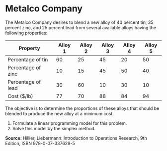 # Metalco Company

The Metalco Company desires to blend a new alloy of 40 percent tin, 35 percent zinc, and 25 percent lead from several available alloys having the following properties:

| Property           | Alloy 1 | Alloy 2 | Alloy 3 | Alloy 4 | Alloy 5 |
|--------------------|----|----|----|----|----|
| Percentage of tin  | 60 | 25 | 45 | 20 | 50 |
| Percentage of zinc | 10 | 15 | 45 | 50 | 40 |
| Percentage of lead | 30 | 60 | 10 | 30 | 10 |
| Cost ($/lb)        | 77 | 70 | 88 | 84 | 94 |

The objective is to determine the proportions of these alloys that should be blended to produce the new alloy at a minimum cost.

1. Formulate a linear programming model for this problem.
2. Solve this model by the simplex method.

**Source:** Hillier, Liebermann: Introduction to Operations Research, 9th Edition, ISBN 978-0-07-337629-5

